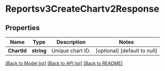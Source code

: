 # Reportsv3CreateChartv2Response

## Properties
Name | Type | Description | Notes
------------ | ------------- | ------------- | -------------
**ChartId** | **string** | Unique chart ID. | [optional] [default to null]

[[Back to Model list]](../README.md#documentation-for-models) [[Back to API list]](../README.md#documentation-for-api-endpoints) [[Back to README]](../README.md)

